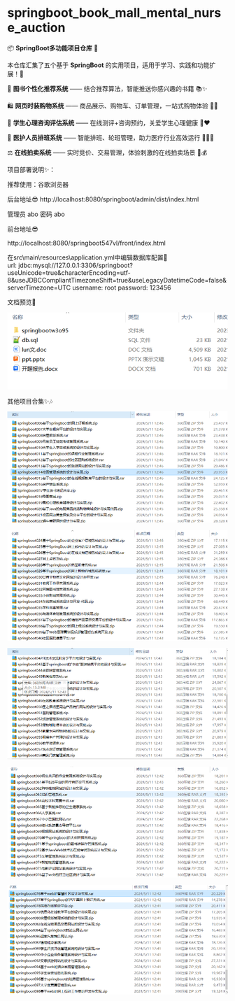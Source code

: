 # springboot_book_mall_mental_nurse_auction
📦 **SpringBoot多功能项目仓库** 🎯

本仓库汇集了五个基于 **SpringBoot** 的实用项目，适用于学习、实践和功能扩展！🚀

📖 **图书个性化推荐系统** —— 结合推荐算法，智能推送你感兴趣的书籍 📚✨

🛍️ **网页时装购物系统** —— 商品展示、购物车、订单管理，一站式购物体验 👗🛒

💬 **学生心理咨询评估系统** —— 在线测评+咨询预约，关爱学生心理健康 🧠❤️

🏥 **医护人员排班系统** —— 智能排班、轮班管理，助力医疗行业高效运行 👩‍⚕️📅

⚖️ **在线拍卖系统** —— 实时竞价、交易管理，体验刺激的在线拍卖场景 🔨💰

项目部署说明✨：

推荐使用：谷歌浏览器

后台地址😎
http://localhost:8080/springboot/admin/dist/index.html

管理员  abo 密码 abo

前台地址😎

http://localhost:8080/springboot547vl/front/index.html

在src\main\resources\application.yml中编辑数据库配置🎉										
url: jdbc:mysql://127.0.0.1:3306/springboot?useUnicode=true&characterEncoding=utf-8&useJDBCCompliantTimezoneShift=true&useLegacyDatetimeCode=false&serverTimezone=UTC
username: root
password: 123456

文档预览👀

![](./images/预览.png)

其他项目合集✨🎶

![](./images/Snipaste_2025-02-12_14-07-36.png)

![](./images/Snipaste_2025-02-12_14-07-52.png)

![](images/Snipaste_2025-02-12_14-08-03.png)

![](images/Snipaste_2025-02-12_14-08-12.png)

![](images/Snipaste_2025-02-12_14-08-22.png)